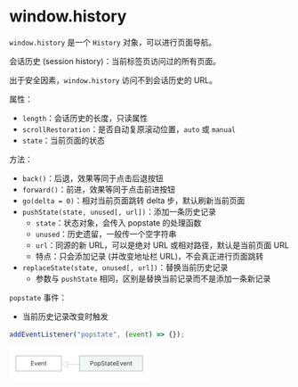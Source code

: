 # window.history

`window.history` 是一个 `History` 对象，可以进行页面导航。

会话历史 (session history)：当前标签页访问过的所有页面。

出于安全因素，`window.history` 访问不到会话历史的 URL。

属性：

- `length`：会话历史的长度，只读属性
- `scrollRestoration`：是否自动复原滚动位置，`auto` 或 `manual`
- `state`：当前页面的状态

方法：

- `back()`：后退，效果等同于点击后退按钮
- `forward()`：前进，效果等同于点击前进按钮
- `go(delta = 0)`：相对当前页面跳转 delta 步，默认刷新当前页面
- `pushState(state, unused[, url])`：添加一条历史记录
  - `state`：状态对象，会传入 popstate 的处理函数
  - `unused`：历史遗留，一般传一个空字符串
  - `url`：同源的新 URL，可以是绝对 URL 或相对路径，默认是当前页面 URL
  - 特点：只会添加记录 (并改变地址栏 URL)，不会真正进行页面跳转
- `replaceState(state, unused[, url])`：替换当前历史记录
  - 参数与 `pushState` 相同，区别是替换当前记录而不是添加一条新记录

`popstate` 事件：

- 当前历史记录改变时触发

```js
addEventListener("popstate", (event) => {});
```

<img src="./assets/PopStateEvent.png" width="50%" />
